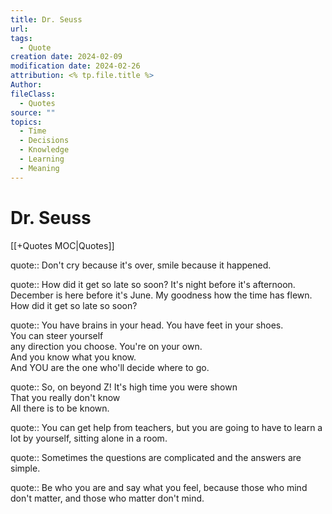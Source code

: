 ```yaml
---
title: Dr. Seuss
url: 
tags:
  - Quote
creation date: 2024-02-09
modification date: 2024-02-26
attribution: <% tp.file.title %>
Author: 
fileClass:
  - Quotes
source: ""
topics:
  - Time
  - Decisions
  - Knowledge
  - Learning
  - Meaning
---
```


# Dr. Seuss

[[+Quotes MOC|Quotes]]

quote:: Don't cry because it's over, smile because it happened.

quote:: How did it get so late so soon? It's night before it's afternoon. December is here before it's June. My goodness how the time has flewn. How did it get so late so soon?

quote:: You have brains in your head. You have feet in your shoes.  
You can steer yourself  
any direction you choose. You're on your own.  
And you know what you know.  
And YOU are the one who'll decide where to go.

quote:: So, on beyond Z! It's high time you were shown  
That you really don't know  
All there is to be known.

quote:: You can get help from teachers, but you are going to have to learn a lot by yourself, sitting alone in a room.

quote:: Sometimes the questions are complicated and the answers are simple.

quote:: Be who you are and say what you feel, because those who mind don't matter, and those who matter don't mind.
